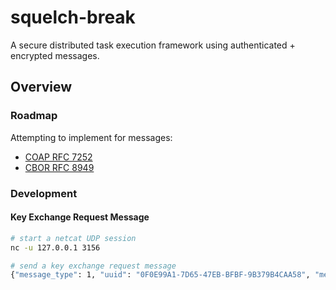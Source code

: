# squelch-break
A secure distributed task execution framework using authenticated + encrypted messages.

## Overview

### Roadmap
Attempting to implement for messages:
* [COAP RFC 7252]( https://datatracker.ietf.org/doc/html/rfc7252#section-3)
* [CBOR RFC 8949](https://cbor.io/)

### Development

#### Key Exchange Request Message
```bash
# start a netcat UDP session
nc -u 127.0.0.1 3156

# send a key exchange request message
{"message_type": 1, "uuid": "0F0E99A1-7D65-47EB-BFBF-9B379B4CAA58", "message_payload": ""}
```
